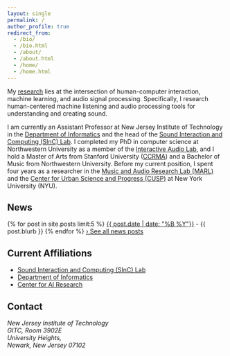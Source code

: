 ```yaml
---
layout: single
permalink: /
author_profile: true
redirect_from: 
  - /bio/
  - /bio.html
  - /about/
  - /about.html
  - /home/
  - /home.html
---
```

My [research](/research) lies at the intersection of human-computer interaction, machine learning, and audio signal processing. Specifically, I research human-centered machine listening and audio processing tools for understanding and creating sound.

I am currently an Assistant Professor at New Jersey Institute of Technology in the [Department of Informatics](https://informatics.njit.edu/) and the head of the [Sound Interaction and Computing (SInC) Lab](http://www.sinc-lab.com). I completed my PhD in computer science at Northwestern University as a member of the [Interactive Audio Lab](http://music.eecs.northwestern.edu/), and I hold a Master of Arts from Stanford University ([CCRMA](https://ccrma.stanford.edu/)) and a Bachelor of Music from Northwestern University.  Before my current position, I spent four years as a researcher in the [Music and Audio Research Lab (MARL)](https://steinhardt.nyu.edu/marl/) and the [Center for Urban Science and Progress (CUSP)](http://cusp.nyu.edu/) at New York University (NYU).

News
-------
{% for post in site.posts limit:5  %}
  <a href="{{ post.url | relative_url }}" rel="permalink">{{ post.date | date: "%B %Y"}}</a> - {{ post.blurb }}
{% endfor %}
[&#8250; See all news posts](/categories/#news)


Current Affiliations
-------
* [Sound Interaction and Computing (SInC) Lab](http://www.sinc-lab.com)
* [Department of Informatics](https://informatics.njit.edu/)
* [Center for AI Research](https://research.njit.edu/ai/)

Contact
-------
<address>
    New Jersey Institute of Technology<br />
    GITC, Room 3902E<br />
    University Heights,<br /> 
    Newark, New Jersey 07102<br />
</address>